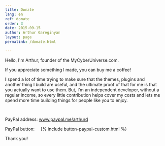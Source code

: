 ```yaml
---
title: Donate
lang: en
ref: donate
order: 3
date: 2015-09-15
author: Arthur Gareginyan
layout: page
permalink: /donate.html

---
```


Hello, I'm Arthur, founder of the MyCyberUniverse.com.

If you appreciate something I made, you can buy me a coffee!

I spend a lot of time trying to make sure that the themes, plugins and another thing I build are useful, and the ultimate proof of that for me is that you actually want to use them. But, I’m an independent developer, without a regular income, so every little contribution helps cover my costs and lets me spend more time building things for people like you to enjoy.

&nbsp;
&nbsp;

PayPal address: <a href="https://www.paypal.me/arthurd" target="_blank" rel="nofollow">www.paypal.me/arthurd</a>

PayPal button:    
{% include button-paypal-custom.html %}

Thank you!
